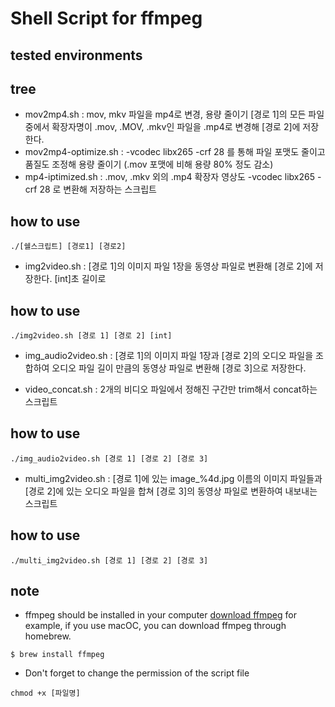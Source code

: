 # Shell Script for ffmpeg



## tested environments

## tree

- mov2mp4.sh : mov, mkv 파일을 mp4로 변경, 용량 줄이기 [경로 1]의 모든 파일 중에서 확장자명이 .mov, .MOV, .mkv인 파일을 .mp4로 변경해 [경로 2]에 저장한다. 
- mov2mp4-optimize.sh : -vcodec libx265 -crf 28 를 통해 파일 포맷도 줄이고 품질도 조정해 용량 줄이기 (.mov 포맷에 비해 용량 80% 정도 감소)
- mp4-iptimized.sh : .mov, .mkv 외의 .mp4 확장자 영상도 -vcodec libx265 -crf 28 로 변환해 저장하는 스크립트

## how to use
```
./[쉘스크립트] [경로1] [경로2]
```

- img2video.sh : [경로 1]의 이미지 파일 1장을 동영상 파일로 변환해 [경로 2]에 저장한다. [int]초 길이로

## how to use
```
./img2video.sh [경로 1] [경로 2] [int]
```

- img_audio2video.sh : [경로 1]의 이미지 파일 1장과 [경로 2]의 오디오 파일을 조합하여 오디오 파일 길이 만큼의 동영상 파일로 변환해 [경로 3]으로 저장한다.

- video_concat.sh : 2개의 비디오 파일에서 정해진 구간만 trim해서 concat하는 스크립트

## how to use
```
./img_audio2video.sh [경로 1] [경로 2] [경로 3]
```

- multi_img2video.sh : [경로 1]에 있는 image_%4d.jpg 이름의 이미지 파일들과 [경로 2]에 있는 오디오 파일을 합쳐 [경로 3]의 동영상 파일로 변환하여 내보내는 스크립트

## how to use
```
./multi_img2video.sh [경로 1] [경로 2] [경로 3]
```

## note

- ffmpeg should be installed in your computer [download ffmpeg](https://ffmpeg.org/download.html)
for example, if you use macOC, you can download ffmpeg through homebrew.

```shell
$ brew install ffmpeg
```

- Don't forget to change the permission of the script file

```
chmod +x [파일명]
```